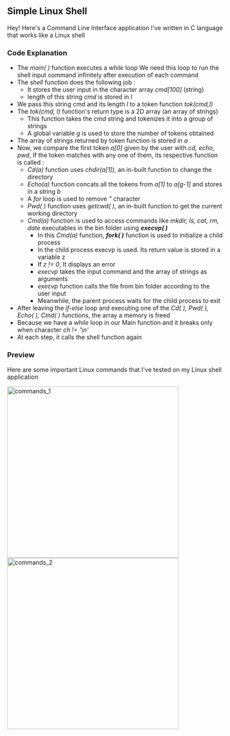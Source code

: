 ## Simple Linux Shell

Hey! Here's a Command Line Interface application I've written in C language that works like a Linux shell

### Code Explanation
- The _main( )_ function executes a _while_ loop
We need this loop to run the shell input command infinitely after execution of each command
- The _shell_ function does the following job :
  - It stores the user input in the character array _cmd[100]_ (string)
  - length of this string _cmd_ is stored in _l_
- We pass this string cmd and its length _l_ to a token function _tok(cmd,l)_
- The _tok(cmd, l)_ function's return type is a 2D array (an array of strings)
  - This function takes the _cmd_ string and tokenizes it into a group of strings
  - A global variable _g_ is used to store the number of tokens obtained
- The array of strings returned by token function is stored in _a_
- Now, we compare the first token _a[0]_ given by the user with _cd, echo, pwd_, If the token matches with any one of them, its respective function is called :
  - _Cd(a)_ function uses _chdir(a[1])_, an in-built function to change the directory
  - _Echo(a)_ function concats all the tokens from _a[1]_ to _a[g-1]_ and stores in a string _b_
  - A _for_ loop is used to remove _"_ character
  - _Pwd( )_ function uses _getcwd( )_, an in-built function to get the current working directory
  - _Cmd(a)_ function is used to access commands like _mkdir, ls, cat, rm, date_ executables in the bin folder using **_execvp( )_**
	- In this _Cmd(a)_ function, **_fork( )_** function is used to initialize a child process
	- In the child process execvp is used. Its return value is stored in a variable z
	- If _z != 0_, It displays an error
	- _execvp_ takes the input command and the array of strings as arguments
	- _execvp_ function calls the file from bin folder according to the user input
	- Meanwhile, the parent process waits for the child process to exit             
- After leaving the _if-else_ loop and executing one of the _Cd( ), Pwd( ), Echo( ), Cmd( )_ functions, the array a memory is freed
- Because we have a _while_ loop in our Main function and it breaks only when character _ch != '\n'_
- At each step, it calls the shell function again

### Preview
Here are some important Linux commands that I've tested on my Linux shell application

<img src="https://github.com/imsatyasaiteja/Simple-Linux-Shell/assets/85508314/8098031e-be1a-43c3-9c99-f32f6dfb04be" width="400" alt="commands_1">
<img src="https://github.com/imsatyasaiteja/Simple-Linux-Shell/assets/85508314/daac292d-25e7-4e2f-be2b-538baca8a945" width="400" alt="commands_2">

